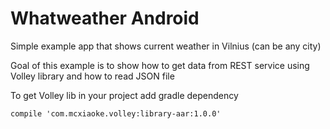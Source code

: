 # Whatweather Android

Simple example app that shows current weather in Vilnius (can be any city)

Goal of this example is to show how to get data from REST service using
Volley library and how to read JSON file

To get Volley lib in your project add gradle dependency
```
compile 'com.mcxiaoke.volley:library-aar:1.0.0'
```
